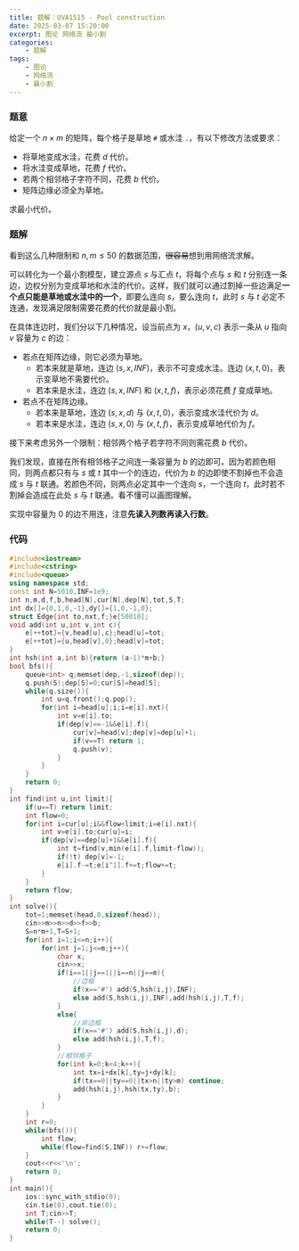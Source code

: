 ```yaml
---
title: 题解：UVA1515 - Pool construction
date: 2025-03-07 15:20:00
excerpt: 图论 网络流 最小割
categories: 
    - 题解
tags: 
    - 图论
    - 网络流
    - 最小割
---
```


### 题意
给定一个 $n\times m$ 的矩阵，每个格子是草地 `#` 或水洼 `.`，有以下修改方法或要求：
- 将草地变成水洼，花费 $d$ 代价。
- 将水洼变成草地，花费 $f$ 代价。
- 若两个相邻格子字符不同，花费 $b$ 代价。
- 矩阵边缘必须全为草地。

求最小代价。

### 题解
看到这么几种限制和 $n,m\le 50$ 的数据范围，~~很容易~~想到用网络流求解。

可以转化为一个最小割模型，建立源点 $s$ 与汇点 $t$，将每个点与 $s$ 和 $t$ 分别连一条边，边权分别为变成草地和水洼的代价。这样，我们就可以通过割掉一些边满足**一个点只能是草地或水洼中的一个**，即要么连向 $s$，要么连向 $t$，此时 $s$ 与 $t$ 必定不连通，发现满足限制需要花费的代价就是最小割。

在具体连边时，我们分以下几种情况，设当前点为 $x$，$(u,v,c)$ 表示一条从 $u$ 指向 $v$ 容量为 $c$ 的边：
- 若点在矩阵边缘，则它必须为草地。
    - 若本来就是草地，连边 $(s,x,INF)$，表示不可变成水洼。连边 $(x,t,0)$，表示变草地不需要代价。
    - 若本来是水洼，连边 $(s,x,INF)$ 和 $(x,t,f)$，表示必须花费 $f$ 变成草地。
- 若点不在矩阵边缘。
    - 若本来是草地，连边 $(s,x,d)$ 与 $(x,t,0)$，表示变成水洼代价为 $d$。
    - 若本来是水洼，连边 $(s,x,0)$ 与 $(x,t,f)$，表示变成草地代价为 $f$。

接下来考虑另外一个限制：相邻两个格子若字符不同则需花费 $b$ 代价。

我们发现，直接在所有相邻格子之间连一条容量为 $b$ 的边即可。因为若颜色相同，则两点都只有与 $s$ 或 $t$ 其中一个的连边，代价为 $b$ 的边即使不割掉也不会造成 $s$ 与 $t$ 联通。若颜色不同，则两点必定其中一个连向 $s$，一个连向 $t$，此时若不割掉会造成在此处 $s$ 与 $t$ 联通。看不懂可以画图理解。

实现中容量为 $0$ 的边不用连，注意**先读入列数再读入行数**。

### 代码
```cpp
#include<iostream>
#include<cstring>
#include<queue>
using namespace std;
const int N=5010,INF=1e9;
int n,m,d,f,b,head[N],cur[N],dep[N],tot,S,T;
int dx[]={0,1,0,-1},dy[]={1,0,-1,0};
struct Edge{int to,nxt,f;}e[50010];
void add(int u,int v,int c){
    e[++tot]={v,head[u],c};head[u]=tot;
    e[++tot]={u,head[v],0};head[v]=tot;
}
int hsh(int a,int b){return (a-1)*m+b;}
bool bfs(){
    queue<int> q;memset(dep,-1,sizeof(dep));
    q.push(S);dep[S]=0;cur[S]=head[S];
    while(q.size()){
        int u=q.front();q.pop();
        for(int i=head[u];i;i=e[i].nxt){
            int v=e[i].to;
            if(dep[v]==-1&&e[i].f){
                cur[v]=head[v];dep[v]=dep[u]+1;
                if(v==T) return 1;
                q.push(v);
            }
        }
    }
    return 0;
}
int find(int u,int limit){
    if(u==T) return limit;
    int flow=0;
    for(int i=cur[u];i&&flow<limit;i=e[i].nxt){
        int v=e[i].to;cur[u]=i;
        if(dep[v]==dep[u]+1&&e[i].f){
            int t=find(v,min(e[i].f,limit-flow));
            if(!t) dep[v]=-1;
            e[i].f-=t;e[i^1].f+=t;flow+=t;
        }
    }
    return flow;
}
int solve(){
    tot=1;memset(head,0,sizeof(head));
    cin>>m>>n>>d>>f>>b;
    S=n*m+1,T=S+1;
    for(int i=1;i<=n;i++){
        for(int j=1;j<=m;j++){
            char x;
            cin>>x;
            if(i==1||j==1||i==n||j==m){
                //边框
                if(x=='#') add(S,hsh(i,j),INF);
                else add(S,hsh(i,j),INF),add(hsh(i,j),T,f);
            }
            else{
                //非边框
                if(x=='#') add(S,hsh(i,j),d);
                else add(hsh(i,j),T,f);
            }
            //相邻格子
            for(int k=0;k<4;k++){
                int tx=i+dx[k],ty=j+dy[k];
                if(tx==0||ty==0||tx>n||ty>m) continue;
                add(hsh(i,j),hsh(tx,ty),b);
            }
        }
    }
    int r=0;
    while(bfs()){
        int flow;
        while(flow=find(S,INF)) r+=flow;
    }
    cout<<r<<'\n';
    return 0;
}
int main(){
    ios::sync_with_stdio(0);
    cin.tie(0),cout.tie(0);
    int T;cin>>T;
    while(T--) solve();
    return 0;
}
```